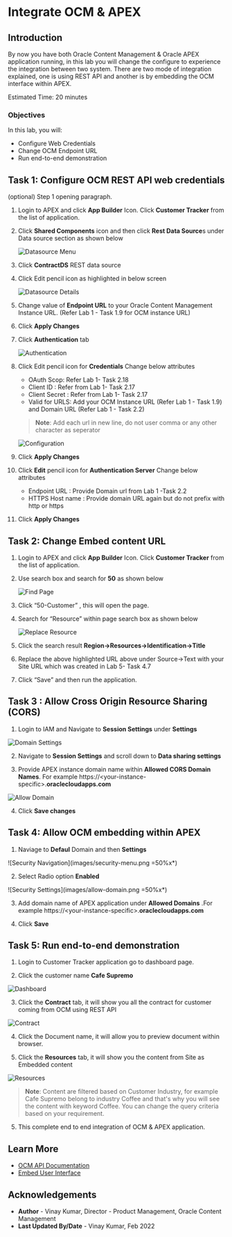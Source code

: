# Integrate OCM & APEX

## Introduction

By now you have both Oracle Content Management & Oracle APEX application running, in this lab you will change the configure to experience the integration between two system. There are two mode of integration explained,  one is using REST API and another is by embedding the OCM interface within APEX.

Estimated Time: 20 minutes

### Objectives

In this lab, you will:
* Configure Web Credentials
* Change OCM Endpoint URL
* Run end-to-end demonstration



## **Task 1**: Configure OCM REST API web credentials

(optional) Step 1 opening paragraph.

1.	Login to APEX and click **App Builder** Icon. Click **Customer Tracker** from the list of application.

2.	Click **Shared Components** icon and then click **Rest Data Source**s under Data source section as shown below

    ![Datasource Menu](images/ds-menu.png)

3.	Click **ContractDS** REST data source

4.	Click Edit pencil icon as highlighted in below screen

    ![Datasource Details](images/datasource-details.png)

5.	Change value of **Endpoint URL** to your Oracle Content Management Instance URL. (Refer Lab 1 - Task 1.9 for OCM instance URL)

6.	Click **Apply Changes**

7.	Click **Authentication** tab
  
    ![Authentication](images/authentication.png)

8. Click Edit pencil icon for **Credentials**
  Change below attributes
    * OAuth Scop: Refer Lab 1- Task 2.18
    * Client ID : Refer from Lab 1- Task 2.17
    * Client Secret : Refer from Lab 1- Task 2.17
    * Valid for URLS: Add your OCM Instance URL (Refer Lab 1 - Task 1.9) and Domain URL (Refer Lab 1 - Task 2.2)

    >**Note**: Add each url in new line, do not user comma or any other character as seperator

    ![Configuration](images/ocm-web-cred.png)

9. Click **Apply Changes**

10. Click **Edit** pencil icon for **Authentication Server**
Change below attributes
    * Endpoint URL : Provide Domain url from Lab 1 -Task 2.2
    * HTTPS Host name : Provide domain URL again but do not prefix with http or https

11. Click **Apply Changes**

## **Task 2**: Change Embed content URL

1.	Login to APEX and click **App Builder** Icon. Click **Customer Tracker** from the list of application.

2.	Use search box and search for **50** as shown below
  
    ![Find Page](images/find-page.png)

3.	Click “50-Customer” , this will open the page.

4.	Search for “Resource” within page search box as shown below
    
    ![Replace Resource](images/replace-resource.png)

5.	Click the search result **Region->Resources->Identification->Title**

6.	Replace the above highlighted URL above under Source->Text with your Site URL which was created in Lab 5- Task 4.7

7.	Click “Save” and then run the application.

## **Task 3** : Allow Cross Origin Resource Sharing (CORS)

1. Login to IAM and Navigate to **Session Settings** under **Settings** 

  ![Domain Settings](images/domain-settings.png)

2. Navigate to **Session Settings** and scroll down to **Data sharing settings**

3. Provide APEX instance domain name within **Allowed CORS Domain Names**. For example https://&lt;your-instance-specific&gt;.**oraclecloudapps.com**

  ![Allow Domain](images/cors-allow-domain.png)

4. Click **Save changes**

## **Task 4**: Allow OCM embedding within APEX

1. Naviage to **Defaul** Domain and then **Settings**

  ![Security Navigation](images/security-menu.png =50%x*)

2. Select Radio option **Enabled**

  ![Security Settings](images/allow-domain.png =50%x*)

3. Add domain name of APEX application under **Allowed Domains** .For example https://&lt;your-instance-specific&gt;.**oraclecloudapps.com**

4. Click **Save**


## **Task 5**: Run end-to-end demonstration

1.	Login to Customer Tracker application go to dashboard page.

2.	Click the customer name **Cafe Supremo**

  ![Dashboard](images/apex-dash.png)

3.	Click the **Contract** tab, it will show you all the contract for customer coming from OCM using REST API

  ![Contract](images/apex-contract.png)

4. Click the Document name, it will allow you to preview document within browser.

5.	Click the **Resources** tab, it will show you the content from Site as Embedded content
 
   ![Resources](images/apex-resources.png)

   >**Note**: Content are filtered based on Customer Industry, for example Cafe Supremo belong to industry Coffee and that's why you will see the content with keyword Coffee. You can change the query criteria based on your requirement.

5.	This complete end to end integration of OCM & APEX application.

## Learn More


* [OCM API Documentation](https://docs.oracle.com/en/cloud/paas/content-cloud/apisdk.html)
* [Embed User Interface](https://docs.oracle.com/en/cloud/paas/content-cloud/solutions/embed-web-user-interface-other-applications.html)

## Acknowledgements
* **Author** - Vinay Kumar, Director - Product Management, Oracle Content Management
* **Last Updated By/Date** - Vinay Kumar, Feb 2022
